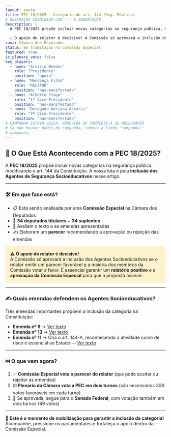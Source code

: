 ```yaml
---
layout: pauta
title: PEC 18/2025 - Categoria do art. 144 (Seg. Pública)
# DESCRIÇÃO CORRIGIDA COM '|' E INDENTAÇÃO
description: |
  A PEC 18/2025 propõe incluir novas categorias na segurança pública, modificando o art. 144 da Constituição. A nossa luta é pela inclusão dos Agentes de Segurança Socioeducativos nesse artigo.

  ⚠️ O apoio do relator é decisivo! A Comissão só aprovará a inclusão dos Agentes Socioeducativos se o relator emitir um parecer favorável e a maioria dos membros da Comissão votar a favor. É essencial garantir um relatório positivo e a aprovação da Comissão Especial para que a proposta avance.
casa: Câmara dos Deputados
status: Em tramitação na Comissão Especial
featured: true
is_plenary_vote: false
key_players:
  - nome: "Aluisio Mendes"
    role: "Presidente"
    position: "apoia"
  - nome: "Mendonça Filho"
    role: "RELATOR"
    position: "nao-manifestado"
  - nome: "Alberto Fraga"
    role: "1º Vice-Presidente"
    position: "nao-manifestado"
  - nome: "Delegada Adriana Accorsi"
    role: "3ª Vice-Presidente"
    position: "nao-manifestado"
# CAMPANHA ESTAVA VAZIA, REMOVIDA OU COMPLETE-A SE NECESSÁRIO
# Se não houver dados de campanha, remova a linha 'campanha:'
# campanha: 
---
```


<section id="pec18">
  <h2>📌 O Que Está Acontecendo com a PEC 18/2025?</h2>
  <p>A <strong>PEC 18/2025</strong> propõe incluir novas categorias na segurança pública, modificando o art. 144 da Constituição. A nossa luta é pela <strong>inclusão dos Agentes de Segurança Socioeducativos</strong> nesse artigo.</p>

  <hr>

  <h3>🛠️ Em que fase está?</h3>
  <ul>
    <li>📋 Está sendo analisada por uma <strong>Comissão Especial</strong> na Câmara dos Deputados</li>
    <li>👥 <strong>34 deputados titulares</strong> + <strong>34 suplentes</strong></li>
    <li>📑 Avaliam o texto e as emendas apresentadas</li>
    <li>✍️ Elaboram um <strong>parecer</strong> recomendando a aprovação ou rejeição das emendas</li>
  </ul>

  <div style="background-color: #fff3cd; border: 1px solid #ffeeba; padding: 1em; border-radius: 6px; margin: 1em 0;">
    ⚠️ <strong>O apoio do relator é decisivo!</strong><br>
    A Comissão só aprovará a inclusão dos Agentes Socioeducativos se o relator emitir um parecer favorável <u>e</u> a maioria dos membros da Comissão votar a favor. É essencial garantir um <strong>relatório positivo</strong> e a <strong>aprovação da Comissão Especial</strong> para que a proposta avance.
  </div>

  <hr>

  <h3>✍️ Quais emendas defendem os Agentes Socioeducativos?</h3>
  <p>Três emendas importantes propõem a inclusão da categoria na Constituição:</p>
  <ul>
    <li><strong>Emenda nº 9</strong> → <a href="https://www.camara.leg.br/proposicoesWeb/prop_mostrarintegra?codteor=3011065&filename=EMC%209%20PEC01825%20=%3E%20PEC%2018/2025" target="_blank">Ver texto</a></li>
    <li><strong>Emenda nº 13</strong> → <a href="https://www.camara.leg.br/proposicoesWeb/prop_mostrarintegra?codteor=3011563&filename=EMC%2013%20PEC01825%20=%3E%20PEC%2018/2025" target="_blank">Ver texto</a></li>
    <li><strong>Emenda nº 11</strong> → Cria o art. 144-A, reconhecendo a atividade como de risco e essencial ao Estado — <a href="https://www.camara.leg.br/proposicoesWeb/prop_mostrarintegra?codteor=3011531&filename=EMC+11+PEC01825+%3D%3E+PEC+18/2025" target="_blank">Ver texto</a></li>
  </ul>

  <hr>

  <h3>⏭️ O que vem agora?</h3>
  <ol>
    <li>✅ <strong>Comissão Especial vota o parecer do relator</strong> (que pode aceitar ou rejeitar as emendas)</li>
    <li>☑️ <strong>Plenário da Câmara vota a PEC em dois turnos</strong> (são necessários 308 votos favoráveis em cada turno)</li>
    <li>📨 Se aprovada, segue para o <strong>Senado Federal</strong>, com votação também em dois turnos (49 votos)</li>
  </ol>

  <hr>

  <p>🚀 <strong>Este é o momento de mobilização para garantir a inclusão da categoria!</strong> Acompanhe, pressione os parlamentares e fortaleça o apoio dentro da Comissão Especial.</p>
</section>
